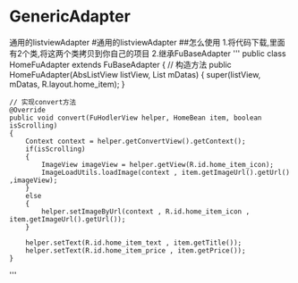 # GenericAdapter
通用的listviewAdapter
#通用的listviewAdapter
##怎么使用
1.将代码下载,里面有2个类,将这两个类拷贝到你自己的项目
2.继承FuBaseAdapter
'''
public class HomeFuAdapter extends FuBaseAdapter<HomeBean>
{
    // 构造方法
    public HomeFuAdapter(AbsListView listView, List<HomeBean> mDatas)
    {
        super(listView, mDatas, R.layout.home_item);
    }

    // 实现convert方法
    @Override
    public void convert(FuHodlerView helper, HomeBean item, boolean isScrolling)
    {
        Context context = helper.getConvertView().getContext();
        if(isScrolling)
        {
            ImageView imageView = helper.getView(R.id.home_item_icon);
            ImageLoadUtils.loadImage(context , item.getImageUrl().getUrl() ,imageView);
        }
        else
        {
            helper.setImageByUrl(context , R.id.home_item_icon , item.getImageUrl().getUrl());
        }

        helper.setText(R.id.home_item_text , item.getTitle());
        helper.setText(R.id.home_item_price , item.getPrice());
    }
'''
